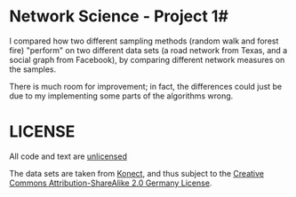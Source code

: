 # Network Science - Project 1#

I compared how two different sampling methods (random walk and forest fire) "perform" on two
different data sets (a road network from Texas, and a social graph from Facebook), by comparing
different network measures on the samples.

There is much room for improvement; in fact, the differences could just be due to my implementing
some parts of the algorithms wrong.

# LICENSE #

All code and text are [unlicensed](http://unlicense.org/)

The data sets are taken from [Konect](http://konect.uni-koblenz.de), and thus subject to the [Creative Commons Attribution-ShareAlike 2.0 Germany License](http://konect.uni-koblenz.de/license).
